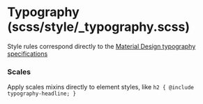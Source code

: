 Typography (scss/style/_typography.scss)
===

Style rules correspond directly to the [Material Design typography specifications][]

### Scales

Apply scales mixins directly to element styles, like `h2 { @include typography-headline; }`

[material design typography specifications]: http://www.google.com/design/spec/style/typography.html